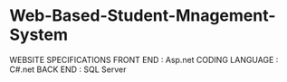 # Web-Based-Student-Mnagement-System
WEBSITE SPECIFICATIONS
FRONT END	           :          Asp.net
CODING LANGUAGE      :          C#.net
BACK END		         :	        SQL Server
